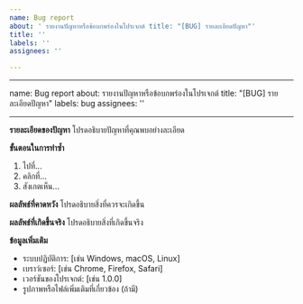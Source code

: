 ```yaml
---
name: Bug report
about: ' รายงานปัญหาหรือข้อบกพร่องในโปรเจกต์ title: "[BUG] รายละเอียดปัญหา"'
title: ''
labels: ''
assignees: ''

---
```


---
name: Bug report
about: รายงานปัญหาหรือข้อบกพร่องในโปรเจกต์
title: "[BUG] รายละเอียดปัญหา"
labels: bug
assignees: ''

---

**รายละเอียดของปัญหา**
โปรดอธิบายปัญหาที่คุณพบอย่างละเอียด

**ขั้นตอนในการทำซ้ำ**
1. ไปที่...
2. คลิกที่...
3. สังเกตเห็น...

**ผลลัพธ์ที่คาดหวัง**
โปรดอธิบายสิ่งที่ควรจะเกิดขึ้น

**ผลลัพธ์ที่เกิดขึ้นจริง**
โปรดอธิบายสิ่งที่เกิดขึ้นจริง

**ข้อมูลเพิ่มเติม**
- ระบบปฏิบัติการ: [เช่น Windows, macOS, Linux]
- เบราว์เซอร์: [เช่น Chrome, Firefox, Safari]
- เวอร์ชันของโปรเจกต์: [เช่น 1.0.0]
- รูปภาพหรือไฟล์เพิ่มเติมที่เกี่ยวข้อง (ถ้ามี)
